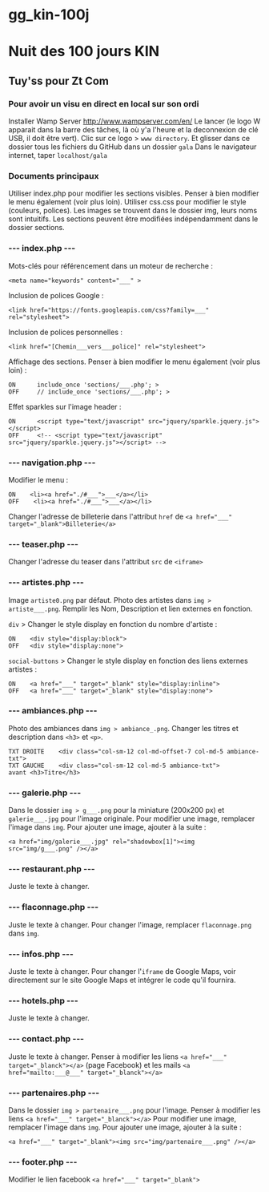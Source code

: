 # gg_kin-100j
# Nuit des 100 jours KIN

## Tuy'ss pour Zt Com

### Pour avoir un visu en direct en local sur son ordi
Installer Wamp Server http://www.wampserver.com/en/
Le lancer (le logo W apparait dans la barre des tâches, là où y'a l'heure et la deconnexion de clé USB, il doit être vert).
Clic sur ce logo > ```www directory```. Et glisser dans ce dossier tous les fichiers du GitHub dans un dossier ```gala```
Dans le navigateur internet, taper ```localhost/gala```

### Documents principaux 
Utiliser index.php pour modifier les sections visibles. Penser à bien modifier le menu également (voir plus loin).
Utiliser css.css pour modifier le style (couleurs, polices).
Les images se trouvent dans le dossier img, leurs noms sont intuitifs.
Les sections peuvent être modifiées indépendamment dans le dossier sections.


### --- index.php ---
Mots-clés pour référencement dans un moteur de recherche :
```
<meta name="keywords" content="___" >
```
Inclusion de polices Google :
```
<link href="https://fonts.googleapis.com/css?family=___" rel="stylesheet">
```
Inclusion de polices personnelles :
```
<link href="[Chemin___vers___police]" rel="stylesheet">
```
Affichage des sections. Penser à bien modifier le menu également (voir plus loin) :
```
ON		include_once 'sections/___.php'; >
OFF		// include_once 'sections/___.php'; >
```
Effet sparkles sur l'image header :
```
ON		<script type="text/javascript" src="jquery/sparkle.jquery.js"></script>
OFF		<!-- <script type="text/javascript" src="jquery/sparkle.jquery.js"></script> -->
```


### --- navigation.php ---
Modifier le menu :
```
ON    <li><a href="./#___">___</a></li>
OFF    <li><a href="./#___">___</a></li>
```
Changer l'adresse de billeterie dans l'attribut ```href``` de ```<a href="___" target="_blank">Billeterie</a>```

### --- teaser.php ---
Changer l'adresse du teaser dans l'attribut ```src``` de ```<iframe>```

### --- artistes.php ---
Image ```artiste0.png``` par défaut.
Photo des artistes dans ```img > artiste___.png```.
Remplir les Nom, Description et lien externes en fonction.

```div``` > Changer le style display en fonction du nombre d'artiste :
```
ON    <div style="display:block">
OFF   <div style="display:none">
```
```social-buttons``` > Changer le style display en fonction des liens externes artistes :
```
ON    <a href="___" target="_blank" style="display:inline">
OFF   <a href="___" target="_blank" style="display:none">
```

### --- ambiances.php ---
Photo des ambiances dans ```img > ambiance_.png```.
Changer les titres et description dans ```<h3>``` et ```<p>```.

```
TXT DROITE    <div class="col-sm-12 col-md-offset-7 col-md-5 ambiance-txt">
TXT GAUCHE    <div class="col-sm-12 col-md-5 ambiance-txt">
avant <h3>Titre</h3>
```

### --- galerie.php ---
Dans le dossier ```img > g___.png``` pour la miniature (200x200 px) et ```galerie___.jpg``` pour l'image originale.
Pour modifier une image, remplacer l'image dans ```img```.
Pour ajouter une image, ajouter à la suite :
```
<a href="img/galerie___.jpg" rel="shadowbox[1]"><img src="img/g___.png" /></a>
```

### --- restaurant.php ---
Juste le texte à changer.

### --- flaconnage.php ---
Juste le texte à changer. Pour changer l'image, remplacer ```flaconnage.png``` dans ```img```.

### --- infos.php ---
Juste le texte à changer. Pour changer l'```iframe``` de Google Maps, voir directement sur le site Google Maps et intégrer le code qu'il fournira.

### --- hotels.php ---
Juste le texte à changer.

### --- contact.php ---
Juste le texte à changer. Penser à modifier les liens ```<a href="___" target="_blanck"></a>``` (page Facebook) et les mails ```<a href="mailto:___@___" target="_blanck"></a>```

### --- partenaires.php ---
Dans le dossier ```img > partenaire___.png``` pour l'image. Penser à modifier les liens ```<a href="___" target="_blanck"></a>```
Pour modifier une image, remplacer l'image dans ```img```.
Pour ajouter une image, ajouter à la suite :
```
<a href="___" target="_blank"><img src="img/partenaire___.png" /></a>
```

### --- footer.php ---
Modifier le lien facebook ```<a href="___" target="_blank">```

